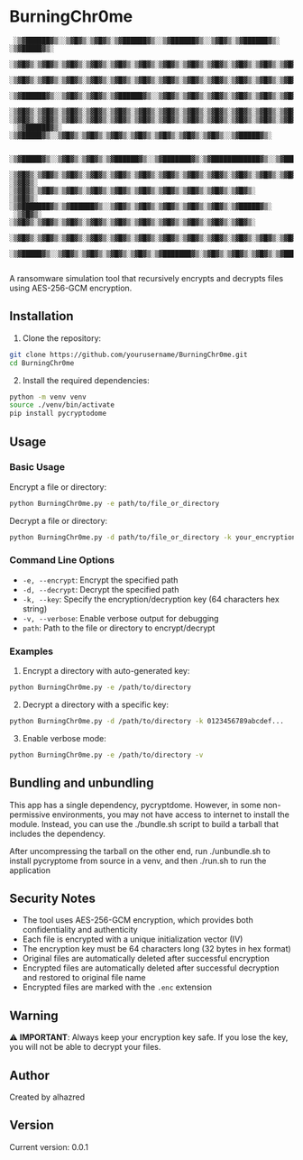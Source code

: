 # BurningChr0me
```
 ░▒▓██████▓▒░░▒▓█▓▒░▒▓█▓▒░▒▓██████▓▒░░▒▓██████▓▒░░▒▓█▓▒░▒▓██████▓▒░ ░▒▓█████▓▒░   
 ░▒▓█▓▒░▒▓█▓▒░▒▓█▓▒░▒▓█▓▒░▒▓█▓▒░▒▓█▓▒░▒▓█▓▒░▒▓█▓▒░▒▓█▓▒░▒▓█▓▒░▒▓█▓▒░▒▓█▓▒░▒▓█▓▒░  
  ░▒▓█▓▒░▒▓█▓▒░▒▓█▓▒░▒▓█▓▒░▒▓█▓▒░▒▓█▓▒░▒▓█▓▒░▒▓█▓▒░▒▓█▓▒░▒▓█▓▒░▒▓█▓▒░▒▓█▓▒░         
 ░▒▓██████▓▒░░▒▓█▓▒░▒▓█▓▒░▒▓██████▓▒░░▒▓█▓▒░▒▓█▓▒░▒▓█▓▒░▒▓█▓▒░▒▓█▓▒░▒▓█▓▒▒███▓▒░  
 ░▒▓█▓▒░▒▓█▓▒░▒▓█▓▒░▒▓█▓▒░▒▓█▓▒░▒▓█▓▒░▒▓█▓▒░▒▓█▓▒░▒▓█▓▒░▒▓█▓▒░▒▓█▓▒░▒▓█▓▒░▒▓█▓▒░  
░▒▓█▓▒░▒▓█▓▒░▒▓█▓▒░▒▓█▓▒░▒▓█▓▒░▒▓█▓▒░▒▓█▓▒░▒▓█▓▒░▒▓█▓▒░▒▓█▓▒░▒▓█▓▒░▒▓█▓▒░▒▓█▓▒░  
 ░▒▓██████▓▒░ ░▒▓█████▓▒░░▒▓█▓▒░▒▓█▓▒░▒▓█▓▒░▒▓█▓▒░▒▓█▓▒░▒▓█▓▒░▒▓█▓▒░░▒▓█████▓▒░   
                                                                                                                                                              
  ░▒▓█████▓▒░░▒▓█▓▒░▒▓█▓▒░▒▓██████▓▒░░▒▓███████▓▒░▒▓████████████▓▒░░▒▓██████▓▒░ 
 ░▒▓█▓▒░▒▓█▓▒░▒▓█▓▒░▒▓█▓▒░▒▓█▓▒░▒▓█▓▒░▒▓█▓▒░▒▓█▓▒░▒▓█▓▒░▒▓█▓▒░▒▓█▓▒░▒▓█▓▒░        
░▒▓█▓▒░     ░▒▓█▓▒░▒▓█▓▒░▒▓█▓▒░▒▓█▓▒░▒▓█▓▒░▒▓█▓▒░▒▓█▓▒░▒▓█▓▒░▒▓█▓▒░▒▓█▓▒░        
░▒▓█▓▒░     ░▒▓███████▓▒░▒▓██████▓▒░░▒▓█▓▒░▒▓█▓▒░▒▓█▓▒░▒▓█▓▒░▒▓█▓▒░▒▓█████▓▒░   
 ░▒▓█▓▒░     ░▒▓█▓▒░▒▓█▓▒░▒▓█▓▒░▒▓█▓▒░▒▓█▓▒░▒▓█▓▒░▒▓█▓▒░▒▓█▓▒░▒▓█▓▒░▒▓█▓▒░        
 ░▒▓█▓▒░▒▓█▓▒░▒▓█▓▒░▒▓█▓▒░▒▓█▓▒░▒▓█▓▒░▒▓█▓▒░▒▓█▓▒░▒▓█▓▒░▒▓█▓▒░▒▓█▓▒░▒▓█▓▒░        
   ░▒▓█████▓▒░░▒▓█▓▒░▒▓█▓▒░▒▓█▓▒░▒▓█▓▒░▒▓███████▓▒░▒▓█▓▒░▒▓█▓▒░▒▓█▓▒░▒▓██████▓▒░ 
            
```
A ransomware simulation tool that recursively encrypts and decrypts files using AES-256-GCM encryption.


## Installation

1. Clone the repository:
```bash
git clone https://github.com/yourusername/BurningChr0me.git
cd BurningChr0me
```

2. Install the required dependencies:
```bash
python -m venv venv
source ./venv/bin/activate
pip install pycryptodome
```

## Usage

### Basic Usage

Encrypt a file or directory:
```bash
python BurningChr0me.py -e path/to/file_or_directory
```

Decrypt a file or directory:
```bash
python BurningChr0me.py -d path/to/file_or_directory -k your_encryption_key
```

### Command Line Options

- `-e, --encrypt`: Encrypt the specified path
- `-d, --decrypt`: Decrypt the specified path
- `-k, --key`: Specify the encryption/decryption key (64 characters hex string)
- `-v, --verbose`: Enable verbose output for debugging
- `path`: Path to the file or directory to encrypt/decrypt

### Examples

1. Encrypt a directory with auto-generated key:
```bash
python BurningChr0me.py -e /path/to/directory
```

2. Decrypt a directory with a specific key:
```bash
python BurningChr0me.py -d /path/to/directory -k 0123456789abcdef...
```

3. Enable verbose mode:
```bash
python BurningChr0me.py -e /path/to/directory -v
```

## Bundling and unbundling

This app has a single dependency, pycryptdome. However, in some non-permissive environments, you may not have access to internet to install the module. Instead, you can use the ./bundle.sh script to build a tarball that includes the dependency. 

After uncompressing the tarball on the other end, run ./unbundle.sh to install pycryptome from source in a venv, and then ./run.sh to run the application

## Security Notes

- The tool uses AES-256-GCM encryption, which provides both confidentiality and authenticity
- Each file is encrypted with a unique initialization vector (IV)
- The encryption key must be 64 characters long (32 bytes in hex format)
- Original files are automatically deleted after successful encryption
- Encrypted files are automatically deleted after successful decryption and restored to original file name
- Encrypted files are marked with the `.enc` extension

## Warning

⚠️ **IMPORTANT**: Always keep your encryption key safe. If you lose the key, you will not be able to decrypt your files.

## Author

Created by alhazred

## Version

Current version: 0.0.1